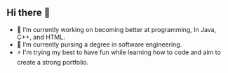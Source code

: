 ## Hi there 👋

- 🔭 I’m currently working on becoming better at programming, In Java, C++, and HTML. 
- 🌱 I’m currently pursing a degree in software engineering.
- ⚡  I'm trying my best to have fun while learning how to code and aim to create a strong portfolio.

